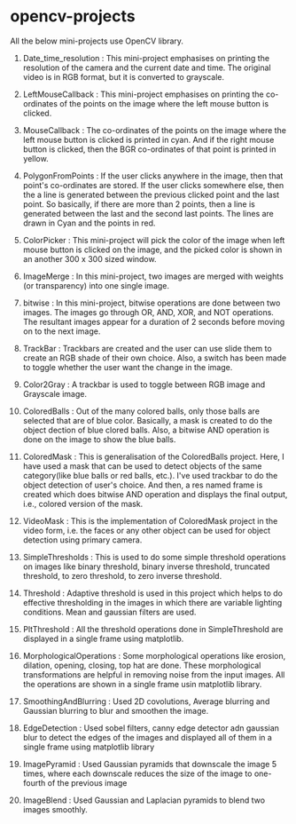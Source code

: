 # opencv-projects

All the below mini-projects use OpenCV library.

1) Date_time_resolution : This mini-project emphasises on printing the resolution of the camera and the current date and time. 
The original video is in RGB format, but it is converted to grayscale.

2) LeftMouseCallback : This mini-project emphasises on printing the co-ordinates of the points on the image where the left mouse
button is clicked.

3) MouseCallback : The co-ordinates of the points on the image where the left mouse button is clicked is printed in cyan. And if the
right mouse button is clicked, then the BGR co-ordinates of that point is printed in yellow.

4) PolygonFromPoints : If the user clicks anywhere in the image, then that point's co-ordinates are stored. If the user clicks somewhere
else, then the a line is generated between the previous clicked point and the last point. So basically, if there are more than 2 points, then a 
line is generated between the last and the second last points. The lines are drawn in Cyan and the points in red.

5) ColorPicker : This mini-project will pick the color of the image when left mouse button is clicked on the image, and the picked color is shown in 
an another 300 x 300 sized window.

6) ImageMerge : In this mini-project, two images are merged with weights (or transparency) into one single image.

7) bitwise : In this mini-project, bitwise operations are done between two images. The images go through OR, AND, XOR, and NOT operations.
The resultant images appear for a duration of 2 seconds before moving on to the next image.

8) TrackBar : Trackbars are created and the user can use slide them to create an RGB shade of their own choice. Also, a switch has been made to toggle 
whether the user want the change in the image.

9) Color2Gray : A trackbar is used to toggle between RGB image and Grayscale image.

10) ColoredBalls : Out of the many colored balls, only those balls are selected that are of blue color. Basically, a mask is created to do the object dection of blue clored balls. Also, a bitwise AND operation is done on the image to show the blue balls.

11) ColoredMask : This is generalisation of the ColoredBalls project. Here, I have used a mask that can be used to detect objects of the same category(like blue balls or red balls,  etc.). I've used trackbar to do the object detection of user's choice. And then, a res named frame is created which does bitwise AND operation and displays the final output, i.e., colored version of the mask.

12) VideoMask : This is the implementation of ColoredMask project in the video form, i.e. the faces or any other object can be used for object detection using primary camera. 

13) SimpleThresholds : This is used to do some simple threshold operations on images like binary threshold, binary inverse threshold, truncated threshold, to zero threshold, to zero inverse threshold.

14) Threshold : Adaptive threshold is used in this project which helps to do effective thresholding in the images in which there are variable lighting conditions. Mean and gaussian filters are used.

15) PltThreshold : All the threshold operations done in SimpleThreshold are displayed in a single frame using matplotlib.

16) MorphologicalOperations : Some morphological operations like erosion, dilation, opening, closing, top hat are done. These morphological transformations are helpful in removing noise from the input images. All the operations are shown in a single frame usin matplotlib library.

17) SmoothingAndBlurring : Used 2D covolutions, Average blurring and Gaussian blurring to blur and smoothen the image.

18) EdgeDetection : Used sobel filters, canny edge detector adn gaussian blur to detect the edges of the images and displayed all of them in a single frame using matplotlib library

19) ImagePyramid : Used Gaussian pyramids that downscale the image 5 times, where each downscale reduces the size of the image to one-fourth of the previous image

20) ImageBlend : Used Gaussian and Laplacian pyramids to blend two images smoothly. 
